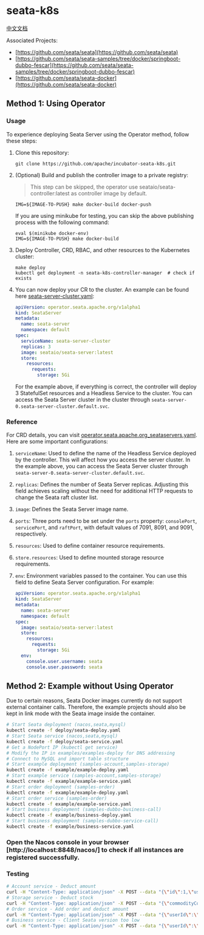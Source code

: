 # seata-k8s

[中文文档](README.zh.md) 

Associated Projects:

- [https://github.com/seata/seata](https://github.com/seata/seata)
- [https://github.com/seata/seata-samples/tree/docker/springboot-dubbo-fescar](https://github.com/seata/seata-samples/tree/docker/springboot-dubbo-fescar)
- [https://github.com/seata/seata-docker](https://github.com/seata/seata-docker)

## Method 1: Using Operator

### Usage

To experience deploying Seata Server using the Operator method, follow these steps:

1. Clone this repository:

   ```shell
   git clone https://github.com/apache/incubator-seata-k8s.git
   ```

2. (Optional) Build and publish the controller image to a private registry:

   > This step can be skipped, the operator use seataio/seata-controller:latest as controller image by default.

   ```shell
   IMG=${IMAGE-TO-PUSH} make docker-build docker-push
   ```

   If you are using minikube for testing, you can skip the above publishing process with the following command:

   ```shell
   eval $(minikube docker-env)
   IMG=${IMAGE-TO-PUSH} make docker-build
   ```

3. Deploy Controller, CRD, RBAC, and other resources to the Kubernetes cluster:

   ```shell
   make deploy
   kubectl get deployment -n seata-k8s-controller-manager  # check if exists
   ```

4. You can now deploy your CR to the cluster. An example can be found here [seata-server-cluster.yaml](deploy/seata-server-cluster.yaml):

   ```yaml
   apiVersion: operator.seata.apache.org/v1alpha1
   kind: SeataServer
   metadata:
     name: seata-server
     namespace: default
   spec:
     serviceName: seata-server-cluster
     replicas: 3
     image: seataio/seata-server:latest
     store:
       resources:
         requests:
           storage: 5Gi
   ```

   For the example above, if everything is correct, the controller will deploy 3 StatefulSet resources and a Headless Service to the cluster. You can access the Seata Server cluster in the cluster through `seata-server-0.seata-server-cluster.default.svc`.

### Reference

For CRD details, you can visit [operator.seata.apache.org_seataservers.yaml](config/crd/bases/operator.seata.apache.org_seataservers.yaml). Here are some important configurations:

1. `serviceName`: Used to define the name of the Headless Service deployed by the controller. This will affect how you access the server cluster. In the example above, you can access the Seata Server cluster through `seata-server-0.seata-server-cluster.default.svc`.

2. `replicas`: Defines the number of Seata Server replicas. Adjusting this field achieves scaling without the need for additional HTTP requests to change the Seata raft cluster list.

3. `image`: Defines the Seata Server image name.

4. `ports`: Three ports need to be set under the `ports` property: `consolePort`, `servicePort`, and `raftPort`, with default values of 7091, 8091, and 9091, respectively.

5. `resources`: Used to define container resource requirements.

6. `store.resources`: Used to define mounted storage resource requirements.

7. `env`: Environment variables passed to the container. You can use this field to define Seata Server configuration. For example:

   ```yaml
   apiVersion: operator.seata.apache.org/v1alpha1
   kind: SeataServer
   metadata:
     name: seata-server
     namespace: default
   spec:
     image: seataio/seata-server:latest
     store:
       resources:
         requests:
           storage: 5Gi
     env:
       console.user.username: seata
       console.user.password: seata
   ```

## Method 2: Example without Using Operator

Due to certain reasons, Seata Docker images currently do not support external container calls. Therefore, the example projects should also be kept in link mode with the Seata image inside the container.

```sh
# Start Seata deployment (nacos,seata,mysql)
kubectl create -f deploy/seata-deploy.yaml
# Start Seata service (nacos,seata,mysql)
kubectl create -f deploy/seata-service.yaml
# Get a NodePort IP (kubectl get service)
# Modify the IP in examples/examples-deploy for DNS addressing
# Connect to MySQL and import table structure
# Start example deployment (samples-account,samples-storage)
kubectl create -f example/example-deploy.yaml
# Start example service (samples-account,samples-storage)
kubectl create -f example/example-service.yaml
# Start order deployment (samples-order)
kubectl create -f example/example-deploy.yaml
# Start order service (samples-order)
kubectl create -f example/example-service.yaml
# Start business deployment (samples-dubbo-business-call)
kubectl create -f example/business-deploy.yaml
# Start business deployment (samples-dubbo-service-call)
kubectl create -f example/business-service.yaml
```

### Open the Nacos console in your browser [http://localhost:8848/nacos/] to check if all instances are registered successfully.

### Testing

```sh
# Account service - Deduct amount
curl -H "Content-Type: application/json" -X POST --data "{\"id\":1,\"userId\":\"1\",\"amount\":100}" cluster-ip:8102/account/dec_account
# Storage service - Deduct stock
curl -H "Content-Type: application/json" -X POST --data "{\"commodityCode\":\"C201901140001\",\"count\":100}" cluster-ip:8100/storage/dec_storage
# Order service - Add order and deduct amount
curl -H "Content-Type: application/json" -X POST --data "{\"userId\":\"1\",\"commodityCode\":\"C201901140001\",\"orderCount\":10,\"orderAmount\":100}" cluster-ip:8101/order/create_order
# Business service - Client Seata version too low
curl -H "Content-Type: application/json" -X POST --data "{\"userId\":\"1\",\"commodityCode\":\"C201901140001\",\"count\":10,\"amount\":100}" cluster-ip:8104/business/dubbo/buy
```
